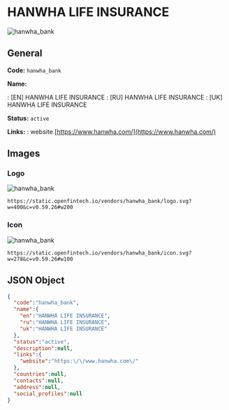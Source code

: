 
# HANWHA LIFE INSURANCE 
![hanwha_bank](https://static.openfintech.io/vendors/hanwha_bank/logo.svg?w=400&c=v0.59.26#w200)  

## General 
 
**Code:** `hanwha_bank` 
 
**Name:** 
 
:	[EN] HANWHA LIFE INSURANCE 
:	[RU] HANWHA LIFE INSURANCE 
:	[UK] HANWHA LIFE INSURANCE 
 
**Status:** `active` 
 
**Links:** 
: website [https://www.hanwha.com/](https://www.hanwha.com/) 
 

## Images 

### Logo 
 
![hanwha_bank](https://static.openfintech.io/vendors/hanwha_bank/logo.svg?w=400&c=v0.59.26#w200)  

```
https://static.openfintech.io/vendors/hanwha_bank/logo.svg?w=400&c=v0.59.26#w200
```  

### Icon 
 
![hanwha_bank](https://static.openfintech.io/vendors/hanwha_bank/icon.svg?w=278&c=v0.59.26#w100)  

```
https://static.openfintech.io/vendors/hanwha_bank/icon.svg?w=278&c=v0.59.26#w100
```  

## JSON Object 

```json
{
  "code":"hanwha_bank",
  "name":{
    "en":"HANWHA LIFE INSURANCE",
    "ru":"HANWHA LIFE INSURANCE",
    "uk":"HANWHA LIFE INSURANCE"
  },
  "status":"active",
  "description":null,
  "links":{
    "website":"https:\/\/www.hanwha.com\/"
  },
  "countries":null,
  "contacts":null,
  "address":null,
  "social_profiles":null
}
```  

